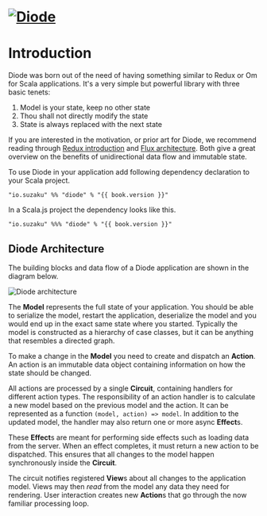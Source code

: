 # [![Diode](images/diode-logo-big.png)](https://github.com/suzaku-io/diode)

# Introduction

Diode was born out of the need of having something similar to Redux or Om for Scala applications. It's a very simple but powerful library with three basic
tenets:

1. Model is your state, keep no other state
2. Thou shall not directly modify the state
3. State is always replaced with the next state

If you are interested in the motivation, or prior art for Diode, we recommend reading through 
[Redux introduction](http://rackt.org/redux/docs/introduction/index.html) and [Flux architecture](https://facebook.github.io/flux/docs/overview.html#content).
Both give a great overview on the benefits of unidirectional data flow and immutable state.

To use Diode in your application add following dependency declaration to your Scala project.

<pre><code class="lang-scala">"io.suzaku" %% "diode" % "{{ book.version }}"</code></pre>

In a Scala.js project the dependency looks like this.

<pre><code class="lang-scala">"io.suzaku" %%% "diode" % "{{ book.version }}"</code></pre>

## Diode Architecture

The building blocks and data flow of a Diode application are shown in the diagram below.

![Diode architecture](images/architecture.png)

The **Model** represents the full state of your application. You should be able to serialize the model, restart the application, deserialize the model and you
would end up in the exact same state where you started. Typically the model is constructed as a hierarchy of case classes, but it can be anything that resembles
a directed graph.

To make a change in the **Model** you need to create and dispatch an **Action**. An action is an immutable data object containing information on how the state
should be changed. 

All actions are processed by a single **Circuit**, containing handlers for different action types. The responsibility of an action handler is to calculate a new
model based on the previous model and the action. It can be represented as a function `(model, action) => model`. In addition to the updated model, the handler
may also return one or more async **Effect**s.

These **Effect**s are meant for performing side effects such as loading data from the server. When an effect completes, it must return a new action to be
dispatched. This ensures that all changes to the model happen synchronously inside the **Circuit**.

The circuit notifies registered **View**s about all changes to the application model. Views may then _read_ from the model any data they need for rendering.
User interaction creates new **Action**s that go through the now familiar processing loop.

